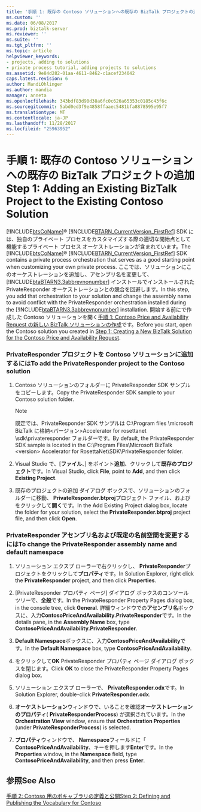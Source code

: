 ```yaml
---
title: '手順 1: 既存の Contoso ソリューションへの既存の BizTalk プロジェクトの追加 |Microsoft ドキュメント'
ms.custom: ''
ms.date: 06/08/2017
ms.prod: biztalk-server
ms.reviewer: ''
ms.suite: ''
ms.tgt_pltfrm: ''
ms.topic: article
helpviewer_keywords:
- projects, adding to solutions
- private process tutorial, adding projects to solutions
ms.assetid: 9e84d282-01aa-4611-8462-c1acef234042
caps.latest.revision: 6
author: MandiOhlinger
ms.author: mandia
manager: anneta
ms.openlocfilehash: 343bdf83d90d38a6fc0c626a65353c0185c43f6c
ms.sourcegitcommit: 5abd0ed3f9e4858ffaaec5481bfa8878595e95f7
ms.translationtype: MT
ms.contentlocale: ja-JP
ms.lasthandoff: 11/28/2017
ms.locfileid: "25963952"
---
```

# <a name="step-1-adding-an-existing-biztalk-project-to-the-existing-contoso-solution"></a><span data-ttu-id="ed7c9-102">手順 1: 既存の Contoso ソリューションへの既存の BizTalk プロジェクトの追加</span><span class="sxs-lookup"><span data-stu-id="ed7c9-102">Step 1: Adding an Existing BizTalk Project to the Existing Contoso Solution</span></span>
<span data-ttu-id="ed7c9-103">[!INCLUDE[btsCoName](../../includes/btsconame-md.md)]® [!INCLUDE[BTARN_CurrentVersion_FirstRef](../../includes/btarn-currentversion-firstref-md.md)] SDK には、独自のプライベート プロセスをカスタマイズする際の適切な開始点として機能するプライベート プロセス オーケストレーションが含まれています。</span><span class="sxs-lookup"><span data-stu-id="ed7c9-103">The [!INCLUDE[btsCoName](../../includes/btsconame-md.md)]® [!INCLUDE[BTARN_CurrentVersion_FirstRef](../../includes/btarn-currentversion-firstref-md.md)] SDK contains a private process orchestration that serves as a good starting point when customizing your own private process.</span></span> <span data-ttu-id="ed7c9-104">ここでは、ソリューションにこのオーケストレーションを追加し、アセンブリ名を変更して、[!INCLUDE[btaBTARN3.3abbrevnonumber](../../includes/btabtarn3-3abbrevnonumber-md.md)] インストールでインストールされた PrivateResponder オーケストレーションとの競合を回避します。</span><span class="sxs-lookup"><span data-stu-id="ed7c9-104">In this step, you add that orchestration to your solution and change the assembly name to avoid conflict with the PrivateResponder orchestration installed during the [!INCLUDE[btaBTARN3.3abbrevnonumber](../../includes/btabtarn3-3abbrevnonumber-md.md)] installation.</span></span> <span data-ttu-id="ed7c9-105">開始する前にで作成した Contoso ソリューションを開く[手順 1: Contoso Price and Availability Request の新しい BizTalk ソリューションの作成](../../adapters-and-accelerators/accelerator-rosettanet/step-1-create-new-biztalk-solution-for-contoso-price-and-availability-request.md)です。</span><span class="sxs-lookup"><span data-stu-id="ed7c9-105">Before you start, open the Contoso solution you created in [Step 1: Creating a New BizTalk Solution for the Contoso Price and Availability Request](../../adapters-and-accelerators/accelerator-rosettanet/step-1-create-new-biztalk-solution-for-contoso-price-and-availability-request.md).</span></span>  
  
### <a name="to-add-the-privateresponder-project-to-the-contoso-solution"></a><span data-ttu-id="ed7c9-106">PrivateResponder プロジェクトを Contoso ソリューションに追加するには</span><span class="sxs-lookup"><span data-stu-id="ed7c9-106">To add the PrivateResponder project to the Contoso solution</span></span>  
  
1.  <span data-ttu-id="ed7c9-107">Contoso ソリューションのフォルダーに PrivateResponder SDK サンプルをコピーします。</span><span class="sxs-lookup"><span data-stu-id="ed7c9-107">Copy the PrivateResponder SDK sample to your Contoso solution folder.</span></span>  
  
    > [!NOTE]
    >  <span data-ttu-id="ed7c9-108">既定では、PrivateResponder SDK サンプルは C:\Program files \microsoft BizTalk に格納\<バージョン\>Accelerator for rosettanet \sdk\privateresponder フォルダーです。</span><span class="sxs-lookup"><span data-stu-id="ed7c9-108">By default, the PrivateResponder SDK sample is located in the C:\Program Files\Microsoft BizTalk \<version\> Accelerator for RosettaNet\SDK\PrivateResponder folder.</span></span>  
  
2.  <span data-ttu-id="ed7c9-109">Visual Studio で、[**ファイル**、] をポイント**追加**、クリックして**既存のプロジェクト**です。</span><span class="sxs-lookup"><span data-stu-id="ed7c9-109">In Visual Studio, click **File**, point to **Add**, and then click **Existing Project**.</span></span>  
  
3.  <span data-ttu-id="ed7c9-110">既存のプロジェクトの追加 ダイアログ ボックスで、ソリューションのフォルダーに移動、 **PrivateResponder.btproj**プロジェクト ファイル、およびをクリックして**開く**です。</span><span class="sxs-lookup"><span data-stu-id="ed7c9-110">In the Add Existing Project dialog box, locate the folder for your solution, select the **PrivateResponder.btproj** project file, and then click **Open**.</span></span>  
  
### <a name="to-change-the-privateresponder-assembly-name-and-default-namespace"></a><span data-ttu-id="ed7c9-111">PrivateResponder アセンブリ名および既定の名前空間を変更するには</span><span class="sxs-lookup"><span data-stu-id="ed7c9-111">To change the PrivateResponder assembly name and default namespace</span></span>  
  
1.  <span data-ttu-id="ed7c9-112">ソリューション エクスプ ローラーで右クリックし、 **PrivateResponder**プロジェクトをクリックして**プロパティ**です。</span><span class="sxs-lookup"><span data-stu-id="ed7c9-112">In Solution Explorer, right click the **PrivateResponder** project, and then click **Properties**.</span></span>  
  
2.  <span data-ttu-id="ed7c9-113">[PrivateResponder プロパティ ページ] ダイアログ ボックスのコンソール ツリーで、**全般**です。</span><span class="sxs-lookup"><span data-stu-id="ed7c9-113">In the PrivateResponder Property Pages dialog box, in the console tree, click **General**.</span></span> <span data-ttu-id="ed7c9-114">詳細ウィンドウでの**アセンブリ名**ボックスに、入力**ContosoPriceAndAvailability.PrivateResponder**です。</span><span class="sxs-lookup"><span data-stu-id="ed7c9-114">In the details pane, in the **Assembly Name** box, type **ContosoPriceAndAvailability.PrivateResponder**.</span></span>  
  
3.  <span data-ttu-id="ed7c9-115">**Default Namespace**ボックスに、入力**ContosoPriceAndAvailability**です。</span><span class="sxs-lookup"><span data-stu-id="ed7c9-115">In the **Default Namespace** box, type **ContosoPriceAndAvailability**.</span></span>  
  
4.  <span data-ttu-id="ed7c9-116">をクリックして**OK** PrivateResponder プロパティ ページ ダイアログ ボックスを閉じます。</span><span class="sxs-lookup"><span data-stu-id="ed7c9-116">Click **OK** to close the PrivateResponder Property Pages dialog box.</span></span>  
  
5.  <span data-ttu-id="ed7c9-117">ソリューション エクスプ ローラーで、 **PrivateResponder.odx**です。</span><span class="sxs-lookup"><span data-stu-id="ed7c9-117">In Solution Explorer, double-click **PrivateResponder.odx**.</span></span>  
  
6.  <span data-ttu-id="ed7c9-118">**オーケストレーション**ウィンドウで、いることを確認**オーケストレーションのプロパティ**( **PrivateResponderProcess**) が選択されています。</span><span class="sxs-lookup"><span data-stu-id="ed7c9-118">In the **Orchestration View** window, ensure that **Orchestration Properties** (under **PrivateResponderProcess**) is selected.</span></span>  
  
7.  <span data-ttu-id="ed7c9-119">**プロパティ**ウィンドウで、 **Namespace**フィールドに「 **ContosoPriceAndAvailability**、キーを押します**Enter**です。</span><span class="sxs-lookup"><span data-stu-id="ed7c9-119">In the **Properties** window, in the **Namespace** field, type **ContosoPriceAndAvailability**, and then press **Enter**.</span></span>  
  
## <a name="see-also"></a><span data-ttu-id="ed7c9-120">参照</span><span class="sxs-lookup"><span data-stu-id="ed7c9-120">See Also</span></span>  
 [<span data-ttu-id="ed7c9-121">手順 2: Contoso 用のボキャブラリの定義と公開</span><span class="sxs-lookup"><span data-stu-id="ed7c9-121">Step 2: Defining and Publishing the Vocabulary for Contoso</span></span>](../../adapters-and-accelerators/accelerator-rosettanet/step-2-defining-and-publishing-the-vocabulary-for-contoso.md)